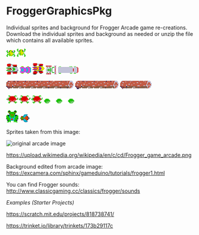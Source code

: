 # FroggerGraphicsPkg
Individual sprites and background for Frogger Arcade game re-creations.
Download the individual sprites and background as needed or unzip the file which contains all available sprites.


![frog sprite](https://github.com/nguyenchloet/FroggerGraphicsPkg/blob/main/frog1.png)
![jumping frog sprite](https://github.com/nguyenchloet/FroggerGraphicsPkg/blob/main/frog2.png)


![car 1](https://github.com/nguyenchloet/FroggerGraphicsPkg/blob/main/car1.png)
![car 2](https://github.com/nguyenchloet/FroggerGraphicsPkg/blob/main/car2.png)
![car 3](https://github.com/nguyenchloet/FroggerGraphicsPkg/blob/main/car3.png)
![car 4](https://github.com/nguyenchloet/FroggerGraphicsPkg/blob/main/car4.png)
![car 5](https://github.com/nguyenchloet/FroggerGraphicsPkg/blob/main/car5.png)


![log 1](https://github.com/nguyenchloet/FroggerGraphicsPkg/blob/main/log1.png)
![log 2](https://github.com/nguyenchloet/FroggerGraphicsPkg/blob/main/log2.png)
![log 3](https://github.com/nguyenchloet/FroggerGraphicsPkg/blob/main/log3.png)


![turtles full](https://github.com/nguyenchloet/FroggerGraphicsPkg/blob/main/turtles.png)
![turtles shell](https://github.com/nguyenchloet/FroggerGraphicsPkg/blob/main/turtles2.png)


![end frog](https://github.com/nguyenchloet/FroggerGraphicsPkg/blob/main/endfrog.png)
![fly](https://github.com/nguyenchloet/FroggerGraphicsPkg/blob/main/fly.png)




Sprites taken from this image: 


![original arcade image](https://upload.wikimedia.org/wikipedia/en/c/cd/Frogger_game_arcade.png)


https://upload.wikimedia.org/wikipedia/en/c/cd/Frogger_game_arcade.png

Background edited from arcade image: https://excamera.com/sphinx/gameduino/tutorials/frogger1.html

You can find Frogger sounds: http://www.classicgaming.cc/classics/frogger/sounds



<em> Examples (Starter Projects) </em> 


https://scratch.mit.edu/projects/818738741/


https://trinket.io/library/trinkets/173b29117c
